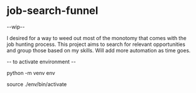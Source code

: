 # job-search-funnel
--wip--

I desired for a way to weed out most of the monotomy that comes with the job hunting process.  This project aims to search for relevant opportunities and group those based on my skills.  Will add more automation as time goes.


-- to activate environment --

python -m venv env

source ./env/bin/activate
